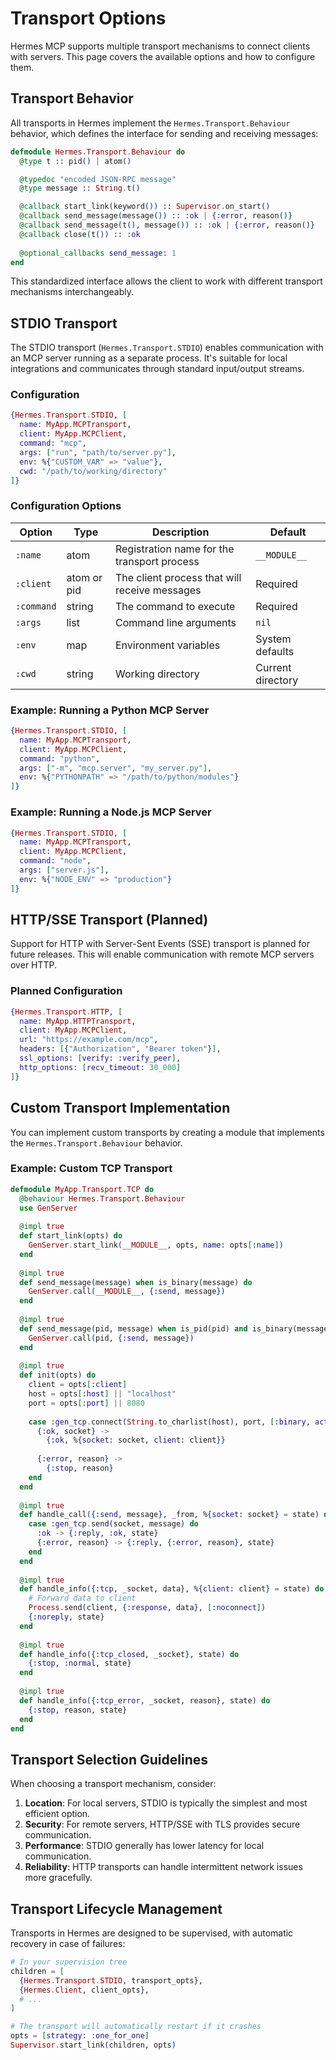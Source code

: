 # Transport Options

Hermes MCP supports multiple transport mechanisms to connect clients with servers. This page covers the available options and how to configure them.

## Transport Behavior

All transports in Hermes implement the `Hermes.Transport.Behaviour` behavior, which defines the interface for sending and receiving messages:

```elixir
defmodule Hermes.Transport.Behaviour do
  @type t :: pid() | atom()

  @typedoc "encoded JSON-RPC message"
  @type message :: String.t()

  @callback start_link(keyword()) :: Supervisor.on_start()
  @callback send_message(message()) :: :ok | {:error, reason()}
  @callback send_message(t(), message()) :: :ok | {:error, reason()}
  @callback close(t()) :: :ok
  
  @optional_callbacks send_message: 1
end
```

This standardized interface allows the client to work with different transport mechanisms interchangeably.

## STDIO Transport

The STDIO transport (`Hermes.Transport.STDIO`) enables communication with an MCP server running as a separate process. It's suitable for local integrations and communicates through standard input/output streams.

### Configuration

```elixir
{Hermes.Transport.STDIO, [
  name: MyApp.MCPTransport,
  client: MyApp.MCPClient, 
  command: "mcp",
  args: ["run", "path/to/server.py"],
  env: %{"CUSTOM_VAR" => "value"},
  cwd: "/path/to/working/directory"
]}
```

### Configuration Options

| Option | Type | Description | Default |
|--------|------|-------------|---------|
| `:name` | atom | Registration name for the transport process | `__MODULE__` |
| `:client` | atom or pid | The client process that will receive messages | Required |
| `:command` | string | The command to execute | Required |
| `:args` | list | Command line arguments | `nil` |
| `:env` | map | Environment variables | System defaults |
| `:cwd` | string | Working directory | Current directory |

### Example: Running a Python MCP Server

```elixir
{Hermes.Transport.STDIO, [
  name: MyApp.MCPTransport,
  client: MyApp.MCPClient, 
  command: "python",
  args: ["-m", "mcp.server", "my_server.py"],
  env: %{"PYTHONPATH" => "/path/to/python/modules"}
]}
```

### Example: Running a Node.js MCP Server

```elixir
{Hermes.Transport.STDIO, [
  name: MyApp.MCPTransport,
  client: MyApp.MCPClient, 
  command: "node",
  args: ["server.js"],
  env: %{"NODE_ENV" => "production"}
]}
```

## HTTP/SSE Transport (Planned)

Support for HTTP with Server-Sent Events (SSE) transport is planned for future releases. This will enable communication with remote MCP servers over HTTP.

### Planned Configuration

```elixir
{Hermes.Transport.HTTP, [
  name: MyApp.HTTPTransport,
  client: MyApp.MCPClient,
  url: "https://example.com/mcp",
  headers: [{"Authorization", "Bearer token"}],
  ssl_options: [verify: :verify_peer],
  http_options: [recv_timeout: 30_000]
]}
```

## Custom Transport Implementation

You can implement custom transports by creating a module that implements the `Hermes.Transport.Behaviour` behavior.

### Example: Custom TCP Transport

```elixir
defmodule MyApp.Transport.TCP do
  @behaviour Hermes.Transport.Behaviour
  use GenServer
  
  @impl true
  def start_link(opts) do
    GenServer.start_link(__MODULE__, opts, name: opts[:name])
  end
  
  @impl true
  def send_message(message) when is_binary(message) do
    GenServer.call(__MODULE__, {:send, message})
  end
  
  @impl true
  def send_message(pid, message) when is_pid(pid) and is_binary(message) do
    GenServer.call(pid, {:send, message})
  end
  
  @impl true
  def init(opts) do
    client = opts[:client]
    host = opts[:host] || "localhost"
    port = opts[:port] || 8080
    
    case :gen_tcp.connect(String.to_charlist(host), port, [:binary, active: true]) do
      {:ok, socket} ->
        {:ok, %{socket: socket, client: client}}
        
      {:error, reason} ->
        {:stop, reason}
    end
  end
  
  @impl true
  def handle_call({:send, message}, _from, %{socket: socket} = state) do
    case :gen_tcp.send(socket, message) do
      :ok -> {:reply, :ok, state}
      {:error, reason} -> {:reply, {:error, reason}, state}
    end
  end
  
  @impl true
  def handle_info({:tcp, _socket, data}, %{client: client} = state) do
    # Forward data to client
    Process.send(client, {:response, data}, [:noconnect])
    {:noreply, state}
  end
  
  @impl true
  def handle_info({:tcp_closed, _socket}, state) do
    {:stop, :normal, state}
  end
  
  @impl true
  def handle_info({:tcp_error, _socket, reason}, state) do
    {:stop, reason, state}
  end
end
```

## Transport Selection Guidelines

When choosing a transport mechanism, consider:

1. **Location**: For local servers, STDIO is typically the simplest and most efficient option.
2. **Security**: For remote servers, HTTP/SSE with TLS provides secure communication.
3. **Performance**: STDIO generally has lower latency for local communication.
4. **Reliability**: HTTP transports can handle intermittent network issues more gracefully.

## Transport Lifecycle Management

Transports in Hermes are designed to be supervised, with automatic recovery in case of failures:

```elixir
# In your supervision tree
children = [
  {Hermes.Transport.STDIO, transport_opts},
  {Hermes.Client, client_opts},
  # ...
]

# The transport will automatically restart if it crashes
opts = [strategy: :one_for_one]
Supervisor.start_link(children, opts)
```
